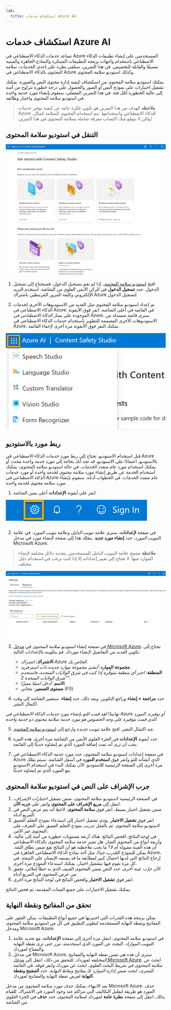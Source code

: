 ```yaml
---
lab:
  title: استكشاف خدمات Azure AI
---
```


# استكشاف خدمات Azure AI

تساعد خدمات الذكاء الاصطناعي في Azure المستخدمين على إنشاء تطبيقات الذكاء الاصطناعي باستخدام واجهات برمجة التطبيقات المبتكرة والنماذج الجاهزة والمبنية مسبقًا والقابلة للتخصيص. في هذا التمرين، ستلقي نظرة على إحدى الخدمات، سلامة المحتوى بالذكاء الاصطناعي في Azure وكذلك استوديو سلامة المحتوى.

يمكنك استوديو سلامة المحتوى من استكشاف كيفية إدارة محتوى النص والصورة. يمكنك تشغيل اختبارات على نموذج النص أو الصور والحصول على درجة خطورة تتراوح من آمنة إلى عالية الخطورة لكل فئة. في هذا التمرين المعملي، ستقوم بإنشاء مورد خدمة واحدة في استوديو سلامة المحتوى واختبار وظائفه. 

> **ملاحظه** الهدف من هذا التمرين هو تكوين فكرة عامة عن كيفية توفير خدمات Azure للذكاء الاصطناعي واستخدامها. يتم استخدام المحتوى السلامة كمثال، ولكن لا يتوقع منك اكتساب معرفة شاملة بسلامة المحتوى في هذا التمرين!

## التنقل في استوديو سلامة المحتوى 

![لقطة شاشة للصفحة المنتقل إليها في استوديو سلامة المحتوى.](./media/content-safety/content-safety-getting-started.png)

1. افتح [استوديو سلامة المحتوى](https://contentsafety.cognitive.azure.com?azure-portal=true). إذا لم تقم بتسجيل الدخول، فستحتاج إلى تسجيل الدخول. حدد **تسجيل الدخول** في الركن الأيمن العلوي من الشاشة. استخدم البريد الإلكتروني وكلمة المرور المرتبطين باشتراك Azure لتسجيل الدخول. 

1. تم إعداد استوديو سلامة المحتوى مثل العديد من الاستوديوهات الأخرى لخدمات الذكاء الاصطناعي في Azure. في القائمة في أعلى الشاشة، انقر فوق الأيقونة الموجودة على يسار *الذكاء الاصطناعي في Azure*. سترى قائمة منسدلة من الاستوديوهات الأخرى المصممة للتطوير باستخدام خدمات الذكاء الاصطناعي في Azure. يمكنك النقر فوق الأيقونة مرة أخرى لإخفاء القائمة.

![لقطة شاشة لقائمة استوديو سلامة المحتوى مع تحديد تبديل مفتوح للتبديل إلى استوديوهات أخرى.](./media/content-safety/studio-toggle-icon.png)  

## ربط مورد بالاستوديو 

قبل استخدام الاستوديو، تحتاج إلى ربط مورد خدمات الذكاء الاصطناعي في Azure بالاستوديو. اعتمادًا على الاستوديو، قد تجد أنك بحاجة إلى مورد خدمة واحدة محدد، أو يمكنك استخدام مورد عام متعدد الخدمات. في حالة استوديو سلامة المحتوى، يمكنك استخدام الخدمة عن طريق إنشاء مورد *سلامة محتوى* لخدمة واحدة أو مورد خدمات *الذكاء الاصطناعي في Azure* عام متعدد الخدمات. في الخطوات أدناه، سنقوم بإنشاء مورد سلامة محتوى لخدمة واحدة. 

1. انقر على أيقونة **الإعدادات** أعلى يمين الشاشة. 

![لقطة شاشة لأيقومة الإعدادات في الجزء العلوي الأيمن من الشاشة، بجوار أيقونات الجرس وعلامة الاستفهام والابتسامة.](./media/content-safety/settings-toggle.png)

2. في صفحة **لإعدادات**، سترى علامة تبويب *الدليل* وعلامة تبويب *المورد*. في علامة التبويب *المورد*، حدد **إنشاء مورد جديد**. ينقلك هذا إلى صفحة لإنشاء مورد في مدخل Microsoft Azure.

> **ملاحظة** تسمح علامة التبويب *الدليل* للمستخدمين بتحديد دلائل مختلفة لإنشاء الموارد منها. لا تحتاج إلى تغيير إعداداته إلا إذا كنت ترغب في استخدام دليل مختلف. 

![لقطة شاشة لمكان تحديد إنشاء مورد جديد من صفحة إعدادات استوديو سلامة المحتوى.](./media/content-safety/create-new-resource-from-studio.png)

3. في صفحة إنشاء *استوديو سلامة المحتوى* في [مدخل Microsoft Azure](https://portal.azure.com?azure-portal=true)، تحتاج إلى تكوين العديد من التفاصيل لإنشاء موردك. قم بتكوينه بالإعدادات التالية:
    - **الاشتراك**: *اشتراك Azure الخاص بك*.
    - **مجموعة الموارد**: *أنشئ مجموعة موارد جديدة ذات اسم فريد*.
    - **المنطقة**: *اختر أي منطقة متوفِّرة إذا كنت في شرق الولايات المتحدة، فاستخدم "شرق الولايات المتحدة 2"*.
    - **الاسم**: *أدخل اسمًا مميزًا*.
    - **مستوى التسعير**: مجاني (F0)

4. حدد **مراجعة + إنشاء** وراجع التكوين. وبعد ذلك، حدد **إنشاء**. ستشير الشاشة إلى وقت اكتمال النشر. 

*تهانينا! لقد قمت للتو بإنشاء مورد خدمات الذكاء الاصطناعي في Azure أو توفيره. المورد الذي قمت بتوفيره على وجه الخصوص هو مورد خدمة سلامة محتوى ذو خدمة واحدة.*

5. عند اكتمال النشر، افتح علامة تبويب جديدة وارجع إلى [استوديو سلامة المحتوى](https://contentsafety.cognitive.azure.com?azure-portal=true). 

6. حدد أيقونة **الإعدادات** في الجزء العلوي الأيمن من الشاشة مرة أخرى. هذه المرة يجب أن ترى أنه تمت إضافة المورد الذي تم إنشاؤه حديثًا إلى القائمة.  

7. في صفحة إعدادات استوديو سلامة المحتوى، حدد مورد خدمة الذكاء الاصطناعي في Azure الذي أنشأته للتو وانقر فوق **استخدم المورد** في أسفل الشاشة. سيتم نقلك مرة أخرى إلى الصفحة الرئيسية للاستوديو. الآن يمكنك البدء في استخدام الاستوديو مع المورد الذي تم إنشاؤه حديثًا.

## جرب الإشراف على النص في استوديو سلامة المحتوى

1. في الصفحة الرئيسية لاستوديو سلامة المحتوى، ضمن *تشغيل اختبارات الإشراف*، انتقل إلى **مربع الإشراف على المحتوى** وانقر على **جربه الآن**.
1. ضمن تشغيل اختبار بسيط، انقر فوق **سلامة المحتوى**. لاحظ أنه يتم عرض النص في المربع أدناه. 
1. انقر فوق **تشغيل الاختبار**. يؤدي تشغيل اختبار إلى استدعاء نموذج التعلم العميق لاستوديو سلامة المحتوى. تم بالفعل تدريب نموذج التعلم العميق على التعرف على المحتوى غير الآمن.
1. في لوحة *النتائج*، افحص النتائج. هناك أربعة مستويات خطورة من آمنة إلى عالية، وأربعة أنواع من المحتوى الضار. هل تعتبر خدمة سلامة المحتوى بالذكاء الاصطناعي أن هذه العينة مقبولة أم لا؟ ما يجب ملاحظته هو أن النتائج تقع ضمن نطاق الثقة. يمكن للنموذج المُدرب جيدًا، مثل أحد نماذج الذكاء الاصطناعي الجاهزة في Azure، إرجاع النتائج التي لديها احتمال كبير لمطابقة ما قد يصنفه الإنسان على النتيجة. في كل مرة تقوم فيها بتشغيل اختبار، يمكنك استدعاء النموذج مرة أخرى. 
1. الآن جرّب عينة أخرى. حدد النص ضمن المحتوى العنيف الذي به خطأ إملائي. تحقق من عرض المحتوى في المربع أدناه.
1. انقر فوق **تشغيل الاختبار** وافحص النتائج في لوحة النتائج مرة أخرى. 

يمكنك تشغيل الاختبارات على جميع العينات المقدمة، ثم فحص النتائج.

## تحقق من المفاتيح ونقطة النهاية

يمكن برمجة هذه القدرات التي اختبرتها في جميع أنواع التطبيقات. يمكن العثور على المفاتيح ونقطة النهاية المستخدمة لتطوير التطبيق في كل من استوديو سلامة المحتوى ومدخل Microsoft Azure. 

1. في استوديو سلامة المحتوى، انتقل مرة أخرى إلى صفحة **الإعدادات**، مع تحديد علامة التبويب *المواراد*. البحث عن المورد الذي استخدمته. مرر حتى ترى نقطة النهاية والمفتاح لموردك. 
1. في مدخل Microsoft Azure، سترى أن هذه هي *نفس* نقطة النهاية والمفاتيح *المختلفة* لموردك. للتحقق من ذلك، انتقل إلى [مدخل Microsoft Azure](https://portal.azure.com?auzre-portal=true). ابحث عن *سلامة المحتوى* في شريط البحث العلوي. ابحث عن موردك وانقر فوقه. في القائمة اليسرى، ابحث ضمن *إدارة الموارد* للـ *مفاتيح ونقاط النهاية*. حدد **المفتيح ونقطة النهاية** لعرض نقطة النهاية والمفاتيح لموردك. 

بعد الانتهاء، يمكنك حذف مورد سلامة المحتوى من مدخل Microsoft Azure. حذف المورد هو طريقة لتقليل التكاليف التي تتراكم عند وجود المورد في الاشتراك. للقيام بذلك، انتقل إلى صفحة **نظرة عامة** لموردك لسلامة المحتوى. حدد **حذف** في الجزء العلوي من الشاشة.


